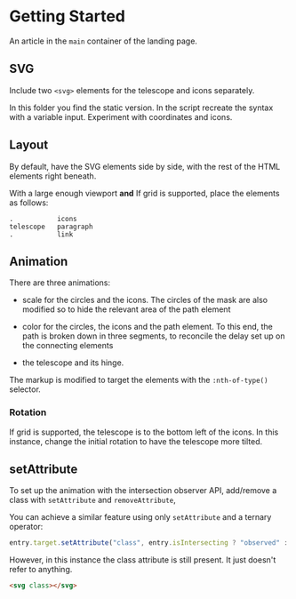 # Getting Started

An article in the `main` container of the landing page.

## SVG

Include two `<svg>` elements for the telescope and icons separately.

In this folder you find the static version. In the script recreate the syntax with a variable input. Experiment with coordinates and icons.

## Layout

By default, have the SVG elements side by side, with the rest of the HTML elements right beneath.

With a large enough viewport **and** If grid is supported, place the elements as follows:

```
.           icons
telescope   paragraph
.           link
```

## Animation

There are three animations:

- scale for the circles and the icons. The circles of the mask are also modified so to hide the relevant area of the path element

- color for the circles, the icons and the path element. To this end, the path is broken down in three segments, to reconcile the delay set up on the connecting elements

- the telescope and its hinge.

The markup is modified to target the elements with the `:nth-of-type()` selector.

### Rotation

If grid is supported, the telescope is to the bottom left of the icons. In this instance, change the initial rotation to have the telescope more tilted.

## setAttribute

To set up the animation with the intersection observer API, add/remove a class with `setAttribute` and `removeAttribute`,

You can achieve a similar feature using only `setAttribute` and a ternary operator:

```js
entry.target.setAttribute("class", entry.isIntersecting ? "observed" : "");
```

However, in this instance the class attribute is still present. It just doesn't refer to anything.

```html
<svg class></svg>
```
